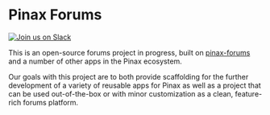 Pinax Forums
============
[![Join us on Slack](http://slack.pinaxproject.com/badge.svg)](http://slack.pinaxproject.com/)

This is an open-source forums project in progress, built on
[pinax-forums](https://github.com/pinax/pinax-forums)
and a number of other apps in the Pinax ecosystem.

Our goals with this project are to both provide scaffolding for the further
development of a variety of reusable apps for Pinax as well as a project that
can be used out-of-the-box or with minor customization as a clean,
feature-rich forums platform.
